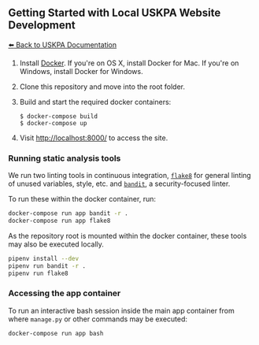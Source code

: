 ## Getting Started with Local USKPA Website Development

[:arrow_left: Back to USKPA
Documentation](../docs)

1. Install [Docker]. If you're on OS X, install Docker for Mac. If you're on Windows, install Docker for Windows.

1. Clone this repository and move into the root folder.

1. Build and start the required docker containers:

    ```shell
    $ docker-compose build
    $ docker-compose up
    ```

1. Visit [http://localhost:8000/] to access the site.


### Running static analysis tools

We run two linting tools in continuous integration,
[`flake8`](http://flake8.pycqa.org/en/latest/) for general linting of unused
variables, style, etc. and [`bandit`](https://pypi.python.org/pypi/bandit), a
security-focused linter.

To run these within the docker container, run:
```sh
docker-compose run app bandit -r .
docker-compose run app flake8
```

As the repository root is mounted within the docker container,
these tools may also be executed locally.
```sh
pipenv install --dev
pipenv run bandit -r .
pipenv run flake8
```

### Accessing the app container

To run an interactive bash session inside the main app container from where `manage.py` or other commands may be executed:

```shell
docker-compose run app bash
```

[Docker]: https://www.docker.com/
[http://localhost:8000/]: http://localhost:8000/
[18F Docker guide]: https://pages.18f.gov/dev-environment-standardization/virtualization/docker/
